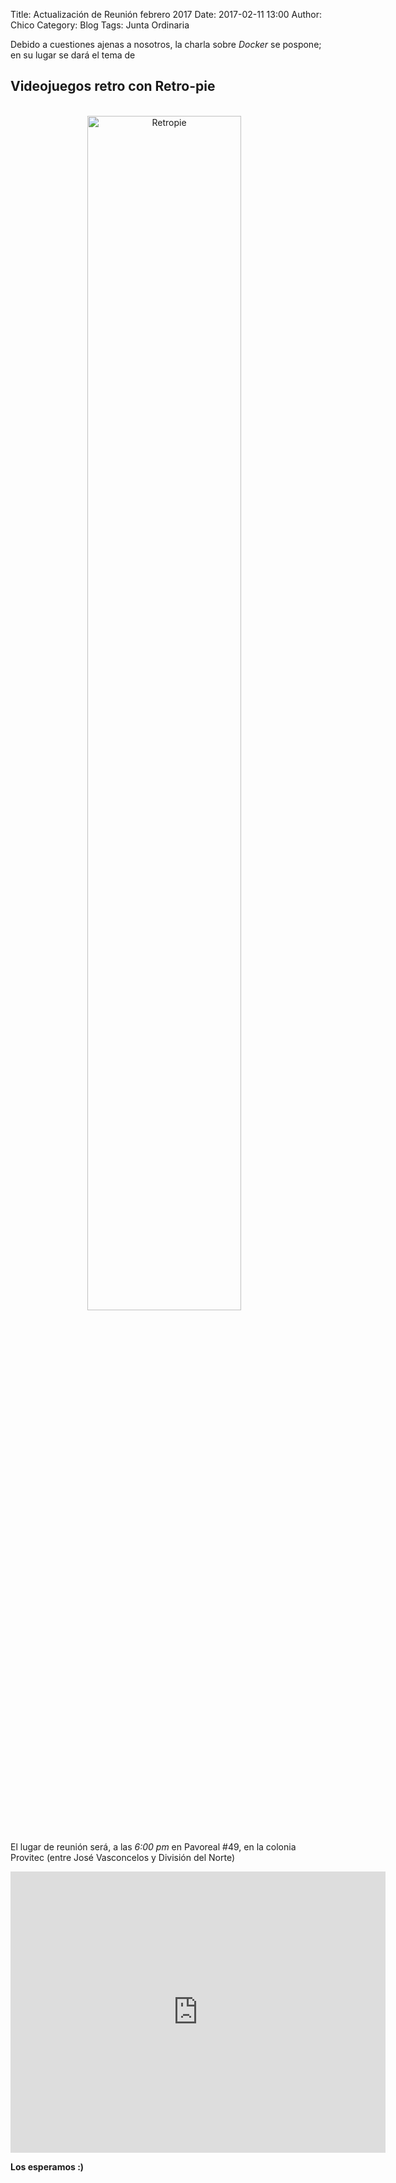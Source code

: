 Title: Actualización de Reunión febrero 2017
Date: 2017-02-11 13:00
Author:  Chico
Category: Blog
Tags: Junta Ordinaria

Debido a cuestiones ajenas a nosotros, la charla sobre _Docker_ se pospone; en su lugar se dará el tema de

## __Videojuegos retro con Retro-pie__

<br />

<center>
<a class="img-responsive" href="{attach}2017-02-11-actuaizacion-reunion-febrero/Retropie.png"><img class="img-responsive" style="width:70%;height:auto;margin-right:12px;" src="{attach}2017-02-11-actuaizacion-reunion-febrero/Retropie.png" alt="Retropie" width="325" height="250"></a>
</center>

<br />

El lugar de reunión será, a las _6:00 pm_ en Pavoreal #49, en la colonia Provitec (entre José Vasconcelos y División del Norte)

<iframe src="https://www.google.com/maps/embed?pb=!1m18!1m12!1m3!1d3600.330702030189!2d-103.39750578498385!3d25.527358983743586!2m3!1f0!2f0!3f0!3m2!1i1024!2i768!4f13.1!3m3!1m2!1s0x0%3A0x0!2zMjXCsDMxJzM4LjUiTiAxMDPCsDIzJzQzLjEiVw!5e0!3m2!1ses!2s!4v1486840462340" width="600" height="450" frameborder="0" style="border:0" allowfullscreen></iframe>

<br />

__Los esperamos :)__
